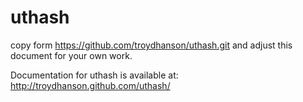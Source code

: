 # uthash
copy form https://github.com/troydhanson/uthash.git and adjust this document for your own work.

Documentation for uthash is available at: http://troydhanson.github.com/uthash/
